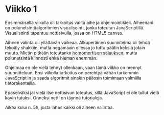 # Viikko 1

Ensimmäisellä viikolla oli tarkoitus valita aihe ja ohjelmointikieli.
Aiheenani on polunetsintäalgoritmien visualisointi, jonka toteutan JavaScriptillä.
Visualisointi tapahtuu nettisivulla, jossa on HTML5 canvas.

Aiheen valinta oli yllättävän vaikeaa. Alkuperäinen suunnitelma oli tehdä
tekoäly shakkiin, mutta negamaxin ollessa jo tuttu päätin keksiä jotain muuta.
Mietin pitkään toteutanko [homomorfisen salauksen][1], mutta polunetsintä
kiinnosti ehkä hieman enemmän.

Ohjelmaa en ole vielä tehnyt ollenkaan, vaan tämä viikko on mennyt suunnitteluun.
Ensi viikolla tarkoitus on perehtyä vähän tarkemmin JavaScriptiin ja saada
algoritmit ainakin pääosin toimimaan valmiilla tietorakenteilla.

Epäselväksi jäi vielä itse nettisivun toteutus, sillä JavaScript ei ole tullut
vielä kovin tutuksi. Onneksi netti on täynnä tutorialeja.

Aikaa kului n. 5h, josta lähes kaikki oli aiheen valintaa.

[1]: https://en.wikipedia.org/wiki/Homomorphic_encryption